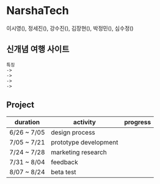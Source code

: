 NarshaTech
=======================
이시영(), 정세진(), 강수진(), 김장현(), 박정민(), 심수정()

신개념 여행 사이트
-----------------------
	특징
	-> 
	->
	->
	->
Project
-----------------------
duration | activity | progress |
---------|----------|----------|
6/26 ~ 7/05| design process | |
7/05 ~ 7/21| prototype development| |
7/24 ~ 7/28| marketing research| |
7/31 ~ 8/04| feedback | |
8/07 ~ 8/24| beta test | |
